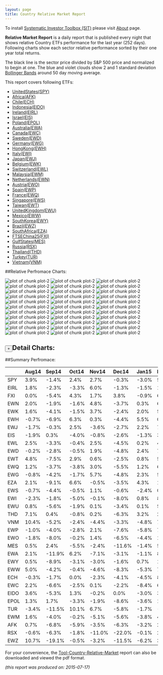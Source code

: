```yaml
---
layout: page
title: Country Relative Market Report
---
```



To install [Systematic Investor Toolbox (SIT)](https://github.com/systematicinvestor/SIT) please visit [About](/about) page.





**Relative Market Report** is a daily report that is published every night 
that shows relative Country ETFs performance 
for the last year (252 days). Following charts show each sector relative 
performance sorted by their one year total returns. 

The black line is the sector price divided by S&P 500 price and normalized to begin at one. 
The blue and violet clouds show 2 and 1 standard deviation 
[Bollinger Bands](http://en.wikipedia.org/wiki/Bollinger_Bands)
around 50 day moving average. 

This report covers following ETFs:

* [UnitedStates(SPY)](http://finance.yahoo.com/q/hl?s=SPY)
* [Africa(AFK)](http://finance.yahoo.com/q/hl?s=AFK)
* [Chile(ECH)](http://finance.yahoo.com/q/hl?s=ECH)
* [Indonesia(EIDO)](http://finance.yahoo.com/q/hl?s=EIDO)
* [Ireland(EIRL)](http://finance.yahoo.com/q/hl?s=EIRL)
* [Israel(EIS)](http://finance.yahoo.com/q/hl?s=EIS)
* [Poland(EPOL)](http://finance.yahoo.com/q/hl?s=EPOL)
* [Australia(EWA)](http://finance.yahoo.com/q/hl?s=EWA)
* [Canada(EWC)](http://finance.yahoo.com/q/hl?s=EWC)
* [Sweden(EWD)](http://finance.yahoo.com/q/hl?s=EWD)
* [Germany(EWG)](http://finance.yahoo.com/q/hl?s=EWG)
* [HongKong(EWH)](http://finance.yahoo.com/q/hl?s=EWH)
* [Italy(EWI)](http://finance.yahoo.com/q/hl?s=EWI)
* [Japan(EWJ)](http://finance.yahoo.com/q/hl?s=EWJ)
* [Belgium(EWK)](http://finance.yahoo.com/q/hl?s=EWK)
* [Switzerland(EWL)](http://finance.yahoo.com/q/hl?s=EWL)
* [Malaysia(EWM)](http://finance.yahoo.com/q/hl?s=EWM)
* [Netherlands(EWN)](http://finance.yahoo.com/q/hl?s=EWN)
* [Austria(EWO)](http://finance.yahoo.com/q/hl?s=EWO)
* [Spain(EWP)](http://finance.yahoo.com/q/hl?s=EWP)
* [France(EWQ)](http://finance.yahoo.com/q/hl?s=EWQ)
* [Singapore(EWS)](http://finance.yahoo.com/q/hl?s=EWS)
* [Taiwan(EWT)](http://finance.yahoo.com/q/hl?s=EWT)
* [UnitedKingdom(EWU)](http://finance.yahoo.com/q/hl?s=EWU)
* [Mexico(EWW)](http://finance.yahoo.com/q/hl?s=EWW)
* [SouthKorea(EWY)](http://finance.yahoo.com/q/hl?s=EWY)
* [Brazil(EWZ)](http://finance.yahoo.com/q/hl?s=EWZ)
* [SouthAfrica(EZA)](http://finance.yahoo.com/q/hl?s=EZA)
* [FTSEChina25(FXI)](http://finance.yahoo.com/q/hl?s=FXI)
* [GulfStates(MES)](http://finance.yahoo.com/q/hl?s=MES)
* [Russia(RSX)](http://finance.yahoo.com/q/hl?s=RSX)
* [Thailand(THD)](http://finance.yahoo.com/q/hl?s=THD)
* [Turkey(TUR)](http://finance.yahoo.com/q/hl?s=TUR)
* [Vietnam(VNM)](http://finance.yahoo.com/q/hl?s=VNM)


##Relative Perfromace Charts:
    


![plot of chunk plot-2](/public/images/Tool-Country-Relative-Market/plot-2-1.png) ![plot of chunk plot-2](/public/images/Tool-Country-Relative-Market/plot-2-2.png) ![plot of chunk plot-2](/public/images/Tool-Country-Relative-Market/plot-2-3.png) ![plot of chunk plot-2](/public/images/Tool-Country-Relative-Market/plot-2-4.png) ![plot of chunk plot-2](/public/images/Tool-Country-Relative-Market/plot-2-5.png) ![plot of chunk plot-2](/public/images/Tool-Country-Relative-Market/plot-2-6.png) ![plot of chunk plot-2](/public/images/Tool-Country-Relative-Market/plot-2-7.png) ![plot of chunk plot-2](/public/images/Tool-Country-Relative-Market/plot-2-8.png) ![plot of chunk plot-2](/public/images/Tool-Country-Relative-Market/plot-2-9.png) ![plot of chunk plot-2](/public/images/Tool-Country-Relative-Market/plot-2-10.png) ![plot of chunk plot-2](/public/images/Tool-Country-Relative-Market/plot-2-11.png) ![plot of chunk plot-2](/public/images/Tool-Country-Relative-Market/plot-2-12.png) ![plot of chunk plot-2](/public/images/Tool-Country-Relative-Market/plot-2-13.png) ![plot of chunk plot-2](/public/images/Tool-Country-Relative-Market/plot-2-14.png) ![plot of chunk plot-2](/public/images/Tool-Country-Relative-Market/plot-2-15.png) ![plot of chunk plot-2](/public/images/Tool-Country-Relative-Market/plot-2-16.png) ![plot of chunk plot-2](/public/images/Tool-Country-Relative-Market/plot-2-17.png) ![plot of chunk plot-2](/public/images/Tool-Country-Relative-Market/plot-2-18.png) ![plot of chunk plot-2](/public/images/Tool-Country-Relative-Market/plot-2-19.png) ![plot of chunk plot-2](/public/images/Tool-Country-Relative-Market/plot-2-20.png) ![plot of chunk plot-2](/public/images/Tool-Country-Relative-Market/plot-2-21.png) ![plot of chunk plot-2](/public/images/Tool-Country-Relative-Market/plot-2-22.png) ![plot of chunk plot-2](/public/images/Tool-Country-Relative-Market/plot-2-23.png) ![plot of chunk plot-2](/public/images/Tool-Country-Relative-Market/plot-2-24.png) ![plot of chunk plot-2](/public/images/Tool-Country-Relative-Market/plot-2-25.png) ![plot of chunk plot-2](/public/images/Tool-Country-Relative-Market/plot-2-26.png) ![plot of chunk plot-2](/public/images/Tool-Country-Relative-Market/plot-2-27.png) ![plot of chunk plot-2](/public/images/Tool-Country-Relative-Market/plot-2-28.png) ![plot of chunk plot-2](/public/images/Tool-Country-Relative-Market/plot-2-29.png) ![plot of chunk plot-2](/public/images/Tool-Country-Relative-Market/plot-2-30.png) ![plot of chunk plot-2](/public/images/Tool-Country-Relative-Market/plot-2-31.png) ![plot of chunk plot-2](/public/images/Tool-Country-Relative-Market/plot-2-32.png) ![plot of chunk plot-2](/public/images/Tool-Country-Relative-Market/plot-2-33.png) 

<input type="button" class="btn btn-sm" value="+">Detail Charts:
---
    




<div markdown="1" style="display:none;">
    


![plot of chunk plot-2](/public/images/Tool-Country-Relative-Market/plot-2-34.png) ![plot of chunk plot-2](/public/images/Tool-Country-Relative-Market/plot-2-35.png) ![plot of chunk plot-2](/public/images/Tool-Country-Relative-Market/plot-2-36.png) ![plot of chunk plot-2](/public/images/Tool-Country-Relative-Market/plot-2-37.png) ![plot of chunk plot-2](/public/images/Tool-Country-Relative-Market/plot-2-38.png) ![plot of chunk plot-2](/public/images/Tool-Country-Relative-Market/plot-2-39.png) ![plot of chunk plot-2](/public/images/Tool-Country-Relative-Market/plot-2-40.png) ![plot of chunk plot-2](/public/images/Tool-Country-Relative-Market/plot-2-41.png) ![plot of chunk plot-2](/public/images/Tool-Country-Relative-Market/plot-2-42.png) ![plot of chunk plot-2](/public/images/Tool-Country-Relative-Market/plot-2-43.png) ![plot of chunk plot-2](/public/images/Tool-Country-Relative-Market/plot-2-44.png) ![plot of chunk plot-2](/public/images/Tool-Country-Relative-Market/plot-2-45.png) ![plot of chunk plot-2](/public/images/Tool-Country-Relative-Market/plot-2-46.png) ![plot of chunk plot-2](/public/images/Tool-Country-Relative-Market/plot-2-47.png) ![plot of chunk plot-2](/public/images/Tool-Country-Relative-Market/plot-2-48.png) ![plot of chunk plot-2](/public/images/Tool-Country-Relative-Market/plot-2-49.png) ![plot of chunk plot-2](/public/images/Tool-Country-Relative-Market/plot-2-50.png) ![plot of chunk plot-2](/public/images/Tool-Country-Relative-Market/plot-2-51.png) ![plot of chunk plot-2](/public/images/Tool-Country-Relative-Market/plot-2-52.png) ![plot of chunk plot-2](/public/images/Tool-Country-Relative-Market/plot-2-53.png) ![plot of chunk plot-2](/public/images/Tool-Country-Relative-Market/plot-2-54.png) ![plot of chunk plot-2](/public/images/Tool-Country-Relative-Market/plot-2-55.png) ![plot of chunk plot-2](/public/images/Tool-Country-Relative-Market/plot-2-56.png) ![plot of chunk plot-2](/public/images/Tool-Country-Relative-Market/plot-2-57.png) ![plot of chunk plot-2](/public/images/Tool-Country-Relative-Market/plot-2-58.png) ![plot of chunk plot-2](/public/images/Tool-Country-Relative-Market/plot-2-59.png) ![plot of chunk plot-2](/public/images/Tool-Country-Relative-Market/plot-2-60.png) ![plot of chunk plot-2](/public/images/Tool-Country-Relative-Market/plot-2-61.png) ![plot of chunk plot-2](/public/images/Tool-Country-Relative-Market/plot-2-62.png) ![plot of chunk plot-2](/public/images/Tool-Country-Relative-Market/plot-2-63.png) ![plot of chunk plot-2](/public/images/Tool-Country-Relative-Market/plot-2-64.png) ![plot of chunk plot-2](/public/images/Tool-Country-Relative-Market/plot-2-65.png) ![plot of chunk plot-2](/public/images/Tool-Country-Relative-Market/plot-2-66.png) ![plot of chunk plot-2](/public/images/Tool-Country-Relative-Market/plot-2-67.png) 

</div>
    




##Summary Perfromace:
    




|     |Aug14  |Sep14  |Oct14  |Nov14  |Dec14  |Jan15  |Feb15  |Mar15  |Apr15  |May15  |Jun15  |Jul15  |Total  |
|:----|:------|:------|:------|:------|:------|:------|:------|:------|:------|:------|:------|:------|:------|
|SPY  |  3.9% | -1.4% |  2.4% |  2.7% | -0.3% | -3.0% |  5.6% | -1.6% |  1.0% |  1.3% | -2.0% |  3.1% | 12.1% |
|EIRL |  1.8% | -2.3% | -3.3% |  6.0% | -1.3% | -1.5% | 12.7% | -2.5% |  5.4% |  0.8% | -0.1% |  2.9% | 18.8% |
|FXI  |  0.0% | -5.4% |  4.3% |  1.7% |  3.8% | -0.9% |  6.1% |  1.5% | 15.6% | -5.0% | -5.0% | -7.7% |  7.0% |
|EWN  |  2.0% | -1.9% | -1.6% |  4.8% | -3.7% |  0.3% |  6.7% | -1.2% |  3.3% |  1.8% | -2.2% |  3.4% | 11.8% |
|EWK  |  1.6% | -4.1% | -1.5% |  3.7% | -2.4% |  2.0% |  5.0% | -2.7% |  3.3% |  2.1% | -1.0% |  4.8% | 11.0% |
|EWH  | -0.7% | -6.9% |  6.3% |  0.3% | -4.4% |  5.5% |  0.2% |  1.0% |  8.5% | -0.5% | -3.5% | -0.5% |  4.3% |
|EWJ  | -1.7% | -0.3% |  2.5% | -3.6% | -2.7% |  2.2% |  7.5% |  1.5% |  2.6% |  1.5% | -1.3% |  1.1% |  9.1% |
|EIS  | -1.9% |  0.3% | -4.0% | -0.8% | -2.6% | -1.3% |  3.3% |  6.1% |  2.1% | -0.2% |  0.9% |  4.0% |  5.5% |
|EWL  |  2.5% | -3.3% | -0.4% |  2.5% | -4.5% |  0.2% |  4.9% | -0.3% |  4.0% |  2.5% | -5.3% |  5.2% |  7.5% |
|EWD  | -0.2% | -2.8% | -0.5% |  1.9% | -4.8% |  2.4% |  7.0% | -3.6% |  1.6% | -0.2% | -3.2% |  2.9% | -0.1% |
|EWT  |  4.8% | -7.5% |  2.9% |  0.6% | -2.5% |  0.8% |  5.1% | -1.6% |  4.4% | -0.6% | -3.4% | -1.8% |  0.4% |
|EWQ  |  1.2% | -3.7% | -3.8% |  3.0% | -5.5% |  1.2% |  6.2% | -2.0% |  4.5% | -0.8% | -2.8% |  3.9% |  0.7% |
|EWG  | -0.8% | -4.2% | -1.7% |  5.7% | -4.8% |  2.3% |  5.9% |  0.5% | -0.7% | -1.7% | -2.6% |  4.0% |  1.2% |
|EZA  |  2.1% | -9.1% |  6.6% | -0.5% | -3.5% |  4.3% |  1.3% | -2.1% |  5.5% | -8.0% |  1.5% | -0.6% | -3.8% |
|EWS  | -0.7% | -4.4% | -0.5% |  1.1% | -0.6% | -2.4% |  0.4% | -0.2% |  6.9% | -5.8% | -1.0% |  0.4% | -7.2% |
|EWI  | -2.3% | -1.8% | -5.0% | -0.1% | -8.0% |  0.8% |  8.5% | -0.5% |  3.2% |  1.9% | -2.6% |  3.9% | -3.0% |
|EWU  |  0.8% | -5.6% | -1.9% |  0.1% | -3.4% |  0.1% |  5.9% | -5.7% |  6.7% |  0.6% | -3.9% |  3.1% | -4.1% |
|THD  |  7.1% |  0.4% | -0.8% |  0.2% | -6.3% |  3.2% |  2.2% | -2.8% | -0.7% | -3.4% | -0.2% | -2.0% | -3.7% |
|VNM  | 10.4% | -5.2% | -2.4% | -4.4% | -3.3% | -4.8% |  7.3% |-14.0% |  6.8% | -1.9% |  5.4% |  2.9% | -5.8% |
|EWP  | -1.0% | -4.0% | -2.8% |  2.1% | -7.6% | -5.8% |  7.2% | -0.5% |  3.3% | -3.1% | -2.1% |  4.2% |-10.5% |
|EWO  | -1.8% | -8.0% | -0.2% |  1.4% | -6.5% | -4.4% | 12.3% | -3.2% |  7.0% | -0.6% | -4.3% |  3.0% | -7.1% |
|MES  |  0.5% |  2.4% | -5.5% | -2.4% |-11.6% | -1.4% |  5.5% | -5.2% |  9.7% | -5.1% |  0.6% |  0.5% |-13.0% |
|EWA  |  2.1% |-11.9% |  6.2% | -7.1% | -3.1% | -1.1% |  8.0% | -3.5% |  2.0% | -3.3% | -4.4% |  0.6% |-15.9% |
|EWY  |  0.5% | -8.9% | -3.1% | -3.0% | -1.6% |  0.7% |  1.8% |  1.1% |  6.9% | -5.5% | -4.7% | -3.0% |-18.2% |
|EWW  |  5.0% | -4.2% | -0.4% | -4.6% | -8.3% | -5.3% |  7.0% | -3.7% |  1.1% | -0.2% | -1.7% |  1.1% |-14.2% |
|ECH  | -0.3% | -1.7% |  0.0% | -2.3% | -4.1% | -4.5% |  8.4% | -2.5% |  4.8% | -2.3% | -6.3% | -0.3% |-11.2% |
|EWC  |  2.2% | -6.6% | -2.5% |  0.1% | -2.2% | -8.4% |  6.0% | -3.0% |  7.1% | -4.6% | -3.3% | -2.2% |-17.2% |
|EIDO |  3.6% | -5.3% |  1.3% | -0.2% |  0.0% | -3.0% |  3.6% |  0.6% |-10.8% |  3.8% | -8.7% |  0.9% |-14.4% |
|EPOL |  1.3% |  1.7% | -3.3% | -1.9% | -8.6% | -3.6% |  1.4% | -0.6% |  9.8% | -5.7% | -4.8% |  0.1% |-14.3% |
|TUR  | -3.4% |-11.5% | 10.1% |  6.7% | -5.8% | -1.7% | -7.1% | -6.4% |  1.1% | -0.2% | -1.3% |  1.8% |-18.0% |
|EWM  |  1.6% | -4.0% | -0.2% | -5.1% | -5.6% | -3.8% |  4.6% | -2.1% |  2.4% | -5.7% | -4.5% |  1.0% |-19.8% |
|AFK  |  0.7% | -6.8% | -5.9% | -3.5% | -6.3% | -3.2% |  2.6% | -2.9% |  6.7% | -3.4% | -5.4% | -4.0% |-27.9% |
|RSX  | -0.6% | -6.3% | -1.8% |-11.0% |-22.0% | -0.1% | 21.9% | -4.4% | 15.7% | -3.8% | -3.5% | -0.8% |-21.3% |
|EWZ  | 10.7% |-19.1% | -0.5% | -3.2% |-11.5% | -6.2% |  3.1% |-11.3% | 15.4% |-10.9% |  3.4% | -1.3% |-31.3% |
    


For your convenience, the 
[Tool-Country-Relative-Market](/public/images/Tool-Country-Relative-Market/Tool-Country-Relative-Market.pdf)
report can also be downloaded and viewed the pdf format.



*(this report was produced on: 2015-07-17)*
